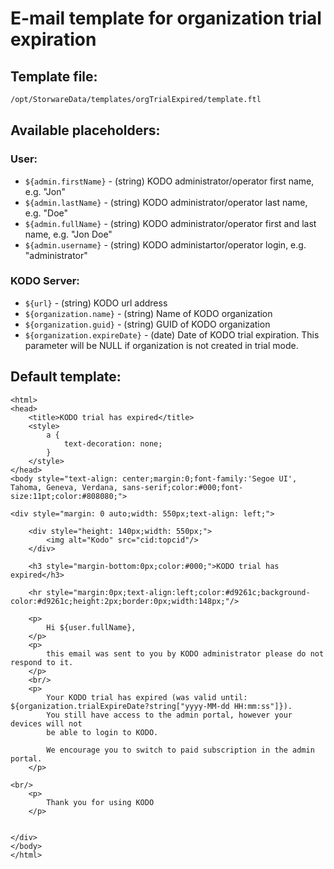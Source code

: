 # E-mail template for organization trial expiration

## **Template file:**

```bash
/opt/StorwareData/templates/orgTrialExpired/template.ftl
```

## **Available placeholders:**

### User:

* `${admin.firstName}` - \(string\) KODO administrator/operator first name, e.g. "Jon"
* `${admin.lastName}` - \(string\) KODO administrator/operator last name, e.g. "Doe"
* `${admin.fullName}` - \(string\) KODO administrator/operator first and last name, e.g. "Jon Doe"
* `${admin.username}` - \(string\) KODO administartor/operator login, e.g. "administrator"

### KODO Server:

* `${url}` - \(string\) KODO url address
* `${organization.name}` - \(string\) Name of KODO organization
* `${organization.guid}` - \(string\) GUID of KODO organization
* `${organization.expireDate}` - \(date\) Date of KODO trial expiration. This parameter will be NULL if organization is not created in trial mode.

## **Default template:**

```markup
<html>
<head>
    <title>KODO trial has expired</title>
    <style>
        a {
            text-decoration: none;
        }
    </style>
</head>
<body style="text-align: center;margin:0;font-family:'Segoe UI', Tahoma, Geneva, Verdana, sans-serif;color:#000;font-size:11pt;color:#808080;">

<div style="margin: 0 auto;width: 550px;text-align: left;">

    <div style="height: 140px;width: 550px;">
        <img alt="Kodo" src="cid:topcid"/>
    </div>

    <h3 style="margin-bottom:0px;color:#000;">KODO trial has expired</h3>

    <hr style="margin:0px;text-align:left;color:#d9261c;background-color:#d9261c;height:2px;border:0px;width:148px;"/>

    <p>
        Hi ${user.fullName},
    </p>
    <p>
        this email was sent to you by KODO administrator please do not respond to it.
    </p>
    <br/>
    <p>
        Your KODO trial has expired (was valid until: ${organization.trialExpireDate?string["yyyy-MM-dd HH:mm:ss"]}).
        You still have access to the admin portal, however your devices will not 
        be able to login to KODO.

        We encourage you to switch to paid subscription in the admin portal.
    </p>

<br/>
    <p>
        Thank you for using KODO
    </p>


</div>
</body>
</html>
```

